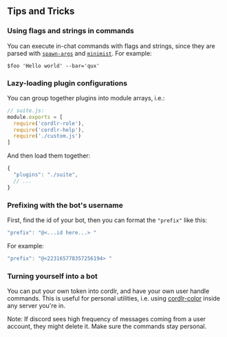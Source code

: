 ## Tips and Tricks

### Using flags and strings in commands
You can execute in-chat commands with flags and strings, since they are parsed with [`spawn-args`](https://npmjs.com/spawn-args) and [`minimist`](https://npmjs.com/minimist).  For example:
```
$foo 'Hello world' --bar='qux'
```

### Lazy-loading plugin configurations

You can group together plugins into module arrays, i.e.:

```js
// suite.js:
module.exports = [
  require('cordlr-role'),
  require('cordlr-help'),
  require('./custom.js')
]
```
And then load them together:
```js
{
  "plugins": "./suite",
  // ...
}
```

### Prefixing with the bot's username

First, find the id of your bot, then you can format the `"prefix"` like this:

```js
"prefix": "@<...id here...> "
```

For example:

```js
"prefix": "@<223165778357256194> "
```

### Turning yourself into a bot
You can put your own token into cordlr, and have your own user handle commands.  This is useful for personal utilities, i.e. using [cordlr-color](https://github.com/jamen/cordlr-color) inside any server you're in.

Note: If discord sees high frequency of messages coming from a user account, they might delete it.  Make sure the commands stay personal.

